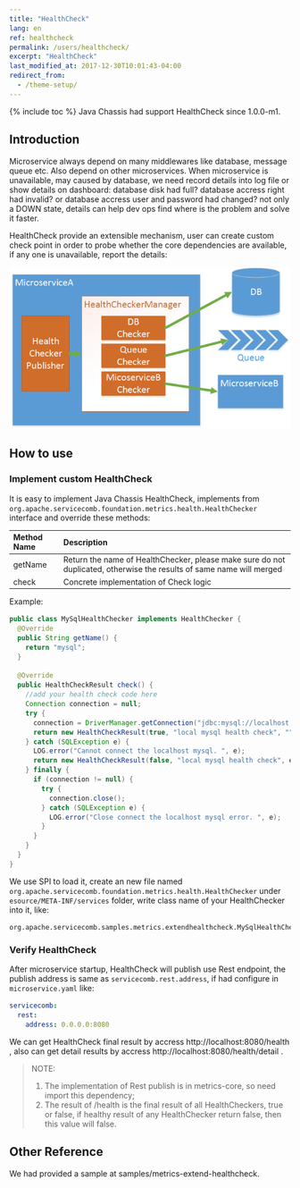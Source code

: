 ```yaml
---
title: "HealthCheck"
lang: en
ref: healthcheck
permalink: /users/healthcheck/
excerpt: "HealthCheck"
last_modified_at: 2017-12-30T10:01:43-04:00
redirect_from:
  - /theme-setup/
---
```


{% include toc %}
Java Chassis had support HealthCheck since 1.0.0-m1.

## Introduction
Microservice always depend on many middlewares like database, message queue etc. Also depend on other microservices. When microservice is unavailable, may caused by database, we need record details into log file or show details on dashboard: database disk had full? database accress right had invalid? or database accress user and password had changed? not only a DOWN state, details can help dev ops find where is the problem and solve it faster.

HealthCheck provide an extensible mechanism, user can create custom check point in order to probe whether the core dependencies are available, if any one is unavailable, report the details:

![HealthCheck](/assets/images/HealthCheck.png)

## How to use
### Implement custom HealthCheck
It is easy to implement Java Chassis HealthCheck, implements from `org.apache.servicecomb.foundation.metrics.health.HealthChecker` interface and override these methods:

| Method Name       | Description         |
| :---------- | :---------- |
| getName | Return the name of HealthChecker, please make sure do not duplicated, otherwise the results of same name will merged |
| check | Concrete implementation of Check logic |

Example:
```java
public class MySqlHealthChecker implements HealthChecker {
  @Override
  public String getName() {
    return "mysql";
  }

  @Override
  public HealthCheckResult check() {
    //add your health check code here
    Connection connection = null;
    try {
      connection = DriverManager.getConnection("jdbc:mysql://localhost:3306/test_db?useSSL=false", "root", "pwd");
      return new HealthCheckResult(true, "local mysql health check", "");
    } catch (SQLException e) {
      LOG.error("Cannot connect the localhost mysql. ", e);
      return new HealthCheckResult(false, "local mysql health check", e.toString());
    } finally {
      if (connection != null) {
        try {
          connection.close();
        } catch (SQLException e) {
          LOG.error("Close connect the localhost mysql error. ", e);
        }
      }
    }
  }
}
```

We use SPI to load it, create an new file named `org.apache.servicecomb.foundation.metrics.health.HealthChecker` under `esource/META-INF/services` folder, write class name of your HealthChecker into it, like:

```text
org.apache.servicecomb.samples.metrics.extendhealthcheck.MySqlHealthChecker
```

### Verify HealthCheck
After microservice startup, HealthCheck will publish use Rest endpoint, the publish address is same as `servicecomb.rest.address`, if had configure in `microservice.yaml` like:

```yaml
servicecomb:
  rest:
    address: 0.0.0.0:8080
```

We can get HealthCheck final result by accress http://localhost:8080/health , also can get detail results by accress http://localhost:8080/health/detail .

>NOTE:
>1. The implementation of Rest publish is in metrics-core, so need import this dependency;
>2. The result of /health is the final result of all HealthCheckers, true or false, if healthy result of any HealthChecker return false, then this value will false.

## Other Reference
We had provided a sample at samples/metrics-extend-healthcheck.
